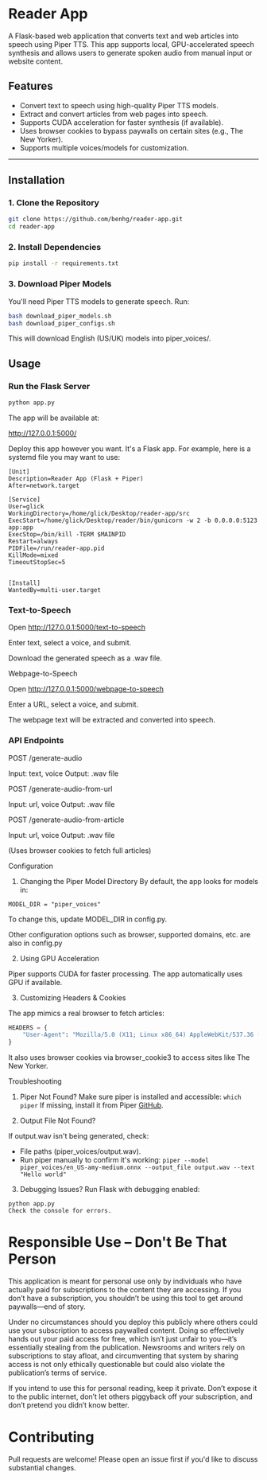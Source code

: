 # Reader App

A Flask-based web application that converts text and web articles into speech using Piper TTS. This app supports local, GPU-accelerated speech synthesis and allows users to generate spoken audio from manual input or website content.

## Features
- Convert text to speech using high-quality Piper TTS models.
- Extract and convert articles from web pages into speech.
- Supports CUDA acceleration for faster synthesis (if available).
- Uses browser cookies to bypass paywalls on certain sites (e.g., The New Yorker).
- Supports multiple voices/models for customization.

---

## Installation

### 1. Clone the Repository
```bash
git clone https://github.com/benhg/reader-app.git
cd reader-app
```
### 2. Install Dependencies
```bash
pip install -r requirements.txt
```
### 3. Download Piper Models
You'll need Piper TTS models to generate speech. Run:
```bash
bash download_piper_models.sh
bash download_piper_configs.sh
```

This will download English (US/UK) models into piper_voices/.

## Usage

### Run the Flask Server
```bash
python app.py
```
The app will be available at:

http://127.0.0.1:5000/

Deploy this app however you want. It's a Flask app. For example, here is a systemd file you may want to use:

```
[Unit]
Description=Reader App (Flask + Piper)
After=network.target

[Service]
User=glick
WorkingDirectory=/home/glick/Desktop/reader-app/src
ExecStart=/home/glick/Desktop/reader/bin/gunicorn -w 2 -b 0.0.0.0:5123 app:app
ExecStop=/bin/kill -TERM $MAINPID
Restart=always
PIDFile=/run/reader-app.pid
KillMode=mixed
TimeoutStopSec=5


[Install]
WantedBy=multi-user.target
```


### Text-to-Speech

Open http://127.0.0.1:5000/text-to-speech

Enter text, select a voice, and submit.

Download the generated speech as a .wav file.

Webpage-to-Speech

Open http://127.0.0.1:5000/webpage-to-speech

Enter a URL, select a voice, and submit.

The webpage text will be extracted and converted into speech.

### API Endpoints

POST /generate-audio

Input: text, voice
Output: .wav file

POST /generate-audio-from-url

Input: url, voice
Output: .wav file

POST /generate-audio-from-article

Input: url, voice
Output: .wav file

(Uses browser cookies to fetch full articles)

Configuration
1. Changing the Piper Model Directory
By default, the app looks for models in:
```
MODEL_DIR = "piper_voices"
```

To change this, update MODEL_DIR in config.py.

Other configuration options such as browser, supported domains, etc. are also in config.py

2. Using GPU Acceleration

Piper supports CUDA for faster processing. The app automatically uses GPU if available.

3. Customizing Headers & Cookies

The app mimics a real browser to fetch articles:

```python
HEADERS = {
    "User-Agent": "Mozilla/5.0 (X11; Linux x86_64) AppleWebKit/537.36 (KHTML, like Gecko) Chrome/123.0.0.0 Safari/537.36"
}
```
It also uses browser cookies via browser_cookie3 to access sites like The New Yorker.

Troubleshooting
1. Piper Not Found?
Make sure piper is installed and accessible: `which piper`
If missing, install it from Piper [GitHub](https://github.com/piper-tts).

2. Output File Not Found?

If output.wav isn't being generated, check:

- File paths (piper_voices/output.wav).
- Run piper manually to confirm it's working: `piper --model piper_voices/en_US-amy-medium.onnx --output_file output.wav --text "Hello world"`

3. Debugging Issues?
Run Flask with debugging enabled:
```
python app.py
Check the console for errors.
```

# Responsible Use – Don't Be That Person

This application is meant for personal use only by individuals who have actually paid for subscriptions to the content they are accessing. If you don’t have a subscription, you shouldn’t be using this tool to get around paywalls—end of story.

Under no circumstances should you deploy this publicly where others could use your subscription to access paywalled content. Doing so effectively hands out your paid access for free, which isn’t just unfair to you—it’s essentially stealing from the publication. Newsrooms and writers rely on subscriptions to stay afloat, and circumventing that system by sharing access is not only ethically questionable but could also violate the publication’s terms of service.

If you intend to use this for personal reading, keep it private. Don’t expose it to the public internet, don’t let others piggyback off your subscription, and don’t pretend you didn’t know better.

# Contributing

Pull requests are welcome! Please open an issue first if you'd like to discuss substantial changes.
